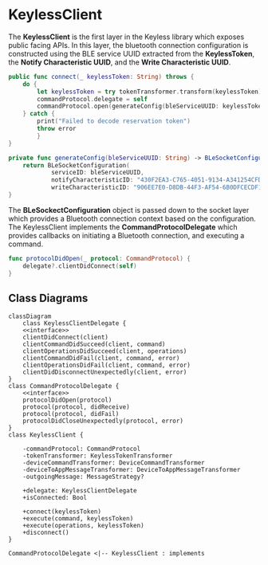 # KeylessClient

The **KeylessClient** is the first layer in the Keyless library which exposes public facing APIs. In this layer, the bluetooth connection configuration is constructed using the BLE service UUID extracted from the **KeylessToken**, the **Notify Characteristic UUID**, and the **Write Characteristic UUID**. 

```swift
public func connect(_ keylessToken: String) throws {
    do {
        let keylessToken = try tokenTransformer.transform(keylessToken)
        commandProtocol.delegate = self
        commandProtocol.open(generateConfig(bleServiceUUID: keylessToken.bleServiceUuid))
    } catch {
        print("Failed to decode reservation token")
        throw error
        }
}

private func generateConfig(bleServiceUUID: String) -> BLeSocketConfiguration {
    return BLeSocketConfiguration(
            serviceID: bleServiceUUID,
            notifyCharacteristicID: "430F2EA3-C765-4051-9134-A341254CFD00",
            writeCharacteristicID: "906EE7E0-D8DB-44F3-AF54-6B0DFCECDF1C")
}
```

The **BLeSockectConfiguration** object is passed down to the socket layer which provides a Bluetooth connection context based on the configuration. The KeylessClient implements the **CommandProtocolDelegate** which provides callbacks on initiating a Bluetooth connection, and executing a command.

```swift
func protocolDidOpen(_ protocol: CommandProtocol) {
    delegate?.clientDidConnect(self)
}
```


## Class Diagrams

```mermaid
classDiagram
	class KeylessClientDelegate {
    <<interface>>
    clientDidConnect(client)
    clientCommandDidSucceed(client, command)
    clientOperationsDidSucceed(client, operations)
    clientCommandDidFail(client, command, error)
    clientOperationsDidFail(client, command, error)
    clientDidDisconnectUnexpectedly(client, error)
}
class CommandProtocolDelegate {
    <<interface>>
    protocolDidOpen(protocol)
    protocol(protocol, didReceive)
    protocol(protocol, didFail)
    protocolDidCloseUnexpectedly(protocol, error)
}
class KeylessClient {

    -commandProtocol: CommandProtocol
    -tokenTransformer: KeylessTokenTransformer
    -deviceCommandTransformer: DeviceCommandTransformer
    -deviceToAppMessageTransformer: DeviceToAppMessageTransformer
    -outgoingMessage: MessageStrategy?

    +delegate: KeylessClientDelegate
    +isConnected: Bool
    
    +connect(keylessToken)
    +execute(command, keylessToken)
    +execute(operations, keylessToken)
    +disconnect()
}

CommandProtocolDelegate <|-- KeylessClient : implements
```
